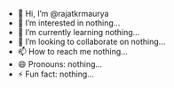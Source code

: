 - 👋 Hi, I’m @rajatkrmaurya
- 👀 I’m interested in nothing...
- 🌱 I’m currently learning nothing...
- 💞️ I’m looking to collaborate on nothing...
- 📫 How to reach me nothing...
- 😄 Pronouns: nothing...
- ⚡ Fun fact: nothing...

<!---
rajatkrmaurya/rajatkrmaurya is a ✨ special ✨ repository because its `README.md` (this file) appears on your GitHub profile.
You can click the Preview link to take a look at your changes.
--->
